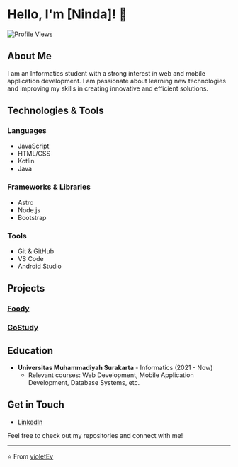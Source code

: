 
# Hello, I'm [Ninda]! 👋

![Profile Views](https://komarev.com/ghpvc/?username=violetEv&color=blueviolet)

## About Me

I am an Informatics student with a strong interest in web and mobile application development. I am passionate about learning new technologies and improving my skills in creating innovative and efficient solutions.

## Technologies & Tools

### Languages
- JavaScript
- HTML/CSS
- Kotlin
- Java

### Frameworks & Libraries
- Astro
- Node.js
- Bootstrap

### Tools
- Git & GitHub
- VS Code
- Android Studio

## Projects

### [Foody](https://github.com/violetEv/FoodAppMe)

### [GoStudy](https://github.com/yourusername/GoStudy)

## Education

- **Universitas Muhammadiyah Surakarta** - Informatics (2021 - Now)
  - Relevant courses: Web Development, Mobile Application Development, Database Systems, etc.

## Get in Touch

- [LinkedIn](https://www.linkedin.com/in/heyninda22)

Feel free to check out my repositories and connect with me!

---

⭐️ From [violetEv](https://github.com/violetEv)


<!--
**violetEv/violetEv** is a ✨ _special_ ✨ repository because its `README.md` (this file) appears on your GitHub profile.

Here are some ideas to get you started:

- 🔭 I’m currently working on ...
- 🌱 I’m currently learning ...
- 👯 I’m looking to collaborate on ...
- 🤔 I’m looking for help with ...
- 💬 Ask me about ...
- 📫 How to reach me: ...
- 😄 Pronouns: ...
- ⚡ Fun fact: ...
-->

